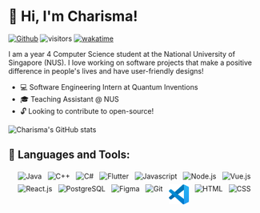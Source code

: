# 👋 Hi, I'm Charisma!  

[![Github](https://img.shields.io/github/followers/ckcherry23?label=Follow&style=social)](https://github.com/ckcherry23)
![visitors](https://visitor-badge.laobi.icu/badge?page_id=ckcherry23.ckcherry23) 
[![wakatime](https://wakatime.com/badge/user/8049a562-8d10-42c8-b3fe-33ef24f32f7c.svg)](https://wakatime.com/@8049a562-8d10-42c8-b3fe-33ef24f32f7c)
<!--<a href="https://www.buymeacoffee.com/charismakausar" target="_blank"><img src="bmc-button.png" alt="Buy Me A Coffee" height="30" align="right"></a>-->

I am a year 4 Computer Science student at the National University of Singapore (NUS). I love working on software projects that make a positive difference in people's lives and have user-friendly designs!
* 💻 Software Engineering Intern at Quantum Inventions
* 🎓 Teaching Assistant @ NUS 
* 🔓 Looking to contribute to open-source!

![Charisma's GitHub stats](https://github-readme-stats-fork-gules.vercel.app/api?username=ckcherry23&count_private=true&show_icons=true&theme=dark&hide_border=true)

## 🧰 Languages and Tools:

<!-- ![Top Langs](https://github-readme-stats-fork-gules.vercel.app/api/top-langs/?username=ckcherry23&layout=compact&theme=dark&langs_count=10&count_private=true&hide_border=true) -->

<p align="center">
<img src="https://www.shareicon.net/data/512x512/2016/09/23/833700_windows_512x512.png" alt="Java" title="Java" height="40" style="vertical-align:top; margin:4px">
<img src="https://upload.wikimedia.org/wikipedia/commons/thumb/1/18/ISO_C%2B%2B_Logo.svg/1822px-ISO_C%2B%2B_Logo.svg.png" alt="C++" title="C++" height="40" style="vertical-align:top; margin:4px">
<img src="https://miro.medium.com/max/300/1*A_Hg7NPIoARg0RmdsVapqg.png" alt="C#" title="C#" height="40" style="vertical-align:top; margin:4px">
<img src="https://res.cloudinary.com/startup-grind/image/upload/c_fill,dpr_2.0,f_auto,g_center,h_1080,q_100,w_1080/v1/gcs/platform-data-goog/events/flutterlogo_R1LGRU0.png" alt="Flutter" title="Flutter" height="40" style="vertical-align:top; margin:4px">
<img src="https://logosvector.net/wp-content/uploads/2015/07/JavaScript_logo.png" alt="Javascript" title="Javascript" height="40" style="vertical-align:top; margin:4px">
<img src="https://seeklogo.com/images/N/nodejs-logo-FBE122E377-seeklogo.com.png" alt="Node.js" title="Node.js" height="40" style="vertical-align:top; margin:4px">
<img src="https://vuejs.org/images/logo.png" alt="Vue.js" title="Vue.js" height="40" style="vertical-align:top; margin:4px">
<img src="https://cdn.worldvectorlogo.com/logos/react-2.svg" alt="React.js" title="React.js" height="40" style="vertical-align:top; margin:4px">
<img src="https://upload.wikimedia.org/wikipedia/commons/thumb/2/29/Postgresql_elephant.svg/1200px-Postgresql_elephant.svg.png" alt="PostgreSQL" title="PostgreSQL" height="40" style="vertical-align:top; margin:4px"> 
<img src="https://cdn.shopify.com/s/files/1/0284/7024/7555/products/figma2x_1048x.png?v=1591893627" alt="Figma" title="Figma" height="40" style="vertical-align:top; margin:4px">
<img src="https://git-scm.com/images/logos/downloads/Git-Icon-1788C.png" alt="Git" title="Git" height="40" style="vertical-align:top; margin:4px">
<img src="https://raw.githubusercontent.com/github/explore/80688e429a7d4ef2fca1e82350fe8e3517d3494d/topics/visual-studio-code/visual-studio-code.png" alt="VS Code" title="VS Code" height="40" style="vertical-align:top; margin:4px">
<img src="https://cdn.worldvectorlogo.com/logos/html-1.svg" alt="HTML" title="HTML" height="40" style="vertical-align:top; margin:4px"> 
<img src="https://logodix.com/logo/1111652.png" alt="CSS" title="CSS" height="40" style="vertical-align:top; margin:4px"> 
</p>


<!--
**ckcherry23/ckcherry23** is a ✨ _special_ ✨ repository because its `README.md` (this file) appears on your GitHub profile.![image](https://user-images.githubusercontent.com/68203159/147138753-5bd23acb-1cb5-4d36-a337-41554d1938e5.png)


Here are some ideas to get you started:

- 🔭 I’m currently working on ...
- 🌱 I’m currently learning ...
- 👯 I’m looking to collaborate on ...![image](https://user-images.githubusercontent.com/68203159/147093394-06b37c7c-c362-40e2-b321-1706cd50c7e9.png)

- 🤔 I’m looking for help with ...
- 💬 Ask me about ...
- 📫 How to reach me: ...
- 😄 Pronouns: ...
- ⚡ Fun fact: ...
-->
